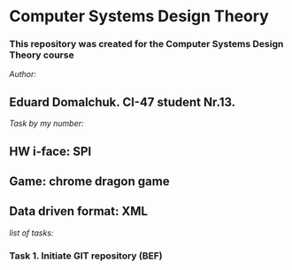 # Computer Systems Design Theory

### This repository was created for the Computer Systems Design Theory course

*Author:*
## Eduard Domalchuk. CI-47 student Nr.13.

*Task by my number:*
## **HW i-face**: SPI
## **Game**: chrome dragon game
## **Data driven format**: XML

*list of tasks:*

### Task 1. Initiate GIT repository (BEF)